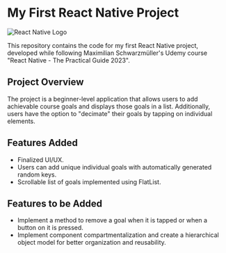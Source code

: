 # My First React Native Project

![React Native Logo](https://example.com/react-native-logo.png)

This repository contains the code for my first React Native project, developed while following Maximilian Schwarzmüller's Udemy course "React Native - The Practical Guide 2023".

## Project Overview

The project is a beginner-level application that allows users to add achievable course goals and displays those goals in a list. Additionally, users have the option to "decimate" their goals by tapping on individual elements.

## Features Added

- Finalized UI/UX.
- Users can add unique individual goals with automatically generated random keys.
- Scrollable list of goals implemented using FlatList.

## Features to be Added

- Implement a method to remove a goal when it is tapped or when a button on it is pressed.
- Implement component compartmentalization and create a hierarchical object model for better organization and reusability.